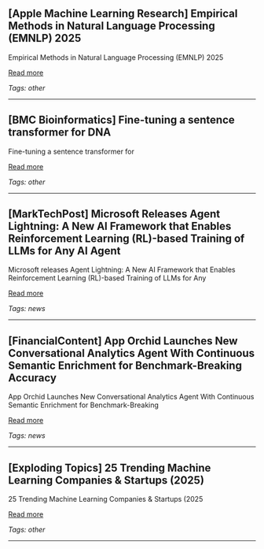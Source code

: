 ## [Apple Machine Learning Research] Empirical Methods in Natural Language Processing (EMNLP) 2025

Empirical Methods in Natural Language Processing (EMNLP) 2025

[Read more](https://machinelearning.apple.com/updates/apple-at-emnlp-2025)

_Tags: other_

---
## [BMC Bioinformatics] Fine-tuning a sentence transformer for DNA

Fine-tuning a sentence transformer for

[Read more](https://bmcbioinformatics.biomedcentral.com/articles/10.1186/s12859-025-06291-1)

_Tags: other_

---
## [MarkTechPost] Microsoft Releases Agent Lightning: A New AI Framework that Enables Reinforcement Learning (RL)-based Training of LLMs for Any AI Agent

Microsoft releases Agent Lightning: A New AI Framework that Enables Reinforcement Learning (RL)-based Training of LLMs for Any

[Read more](https://www.marktechpost.com/2025/10/29/microsoft-releases-agent-lightning-a-new-ai-framework-that-enables-reinforcement-learning-rl-based-training-of-llms-for-any-ai-agent/?amp)

_Tags: news_

---
## [FinancialContent] App Orchid Launches New Conversational Analytics Agent With Continuous Semantic Enrichment for Benchmark-Breaking Accuracy

App Orchid Launches New Conversational Analytics Agent With Continuous Semantic Enrichment for Benchmark-Breaking

[Read more](https://markets.financialcontent.com/stocks/article/accwirecq-2025-10-29-app-orchid-launches-new-conversational-analytics-agent-with-continuous-semantic-enrichment-for-benchmark-breaking-accuracy)

_Tags: news_

---
## [Exploding Topics] 25 Trending Machine Learning Companies & Startups (2025)

25 Trending Machine Learning Companies & Startups (2025

[Read more](https://explodingtopics.com/blog/machine-learning-startups)

_Tags: other_

---
